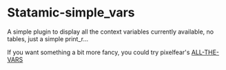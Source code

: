 # Statamic-simple_vars
A simple plugin to display all the context variables currently available, no tables, just a simple print_r...

If you want something a bit more fancy, you could try pixelfear's [ALL-THE-VARS](https://github.com/pixelfear/Statamic-ALL-THE-VARS)

